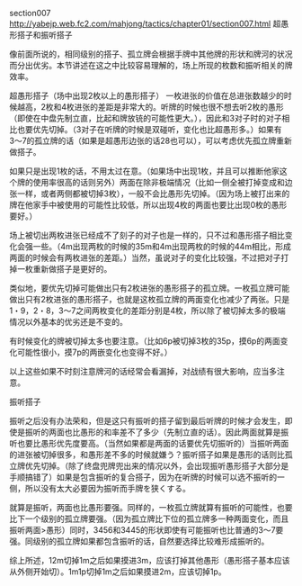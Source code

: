 section007 http://yabejp.web.fc2.com/mahjong/tactics/chapter01/section007.html
超愚形搭子和振听搭子

像前面所说的，相同级别的搭子、孤立牌会根据手牌中其他牌的形状和牌河的状况而分出优劣。本节讲述在这之中比较容易理解的，场上所现的枚数和振听相关的牌效率。

超愚形搭子（场中出现2枚以上的愚形搭子）
一枚进张的价值在总进张数越少的时候越高，2枚和4枚进张的差距是非常大的。听牌的时候也很不想去听2枚的愚形（即使在中盘先制立直，比起和牌放铳的可能性更大。），因此和3对子时的对子相比也要优先切掉。（3对子在听牌的时候是双碰听，变化也比超愚形多。）如果有3〜7的孤立牌的话（如果是超愚形边张的话28也可以），可以考虑优先孤立牌重新做搭子。

如果只是出现1枚的话，不用太过在意。（如果场中出现1枚，并且可以推断他家这个牌的使用率很高的话则另外）两面在除非极端情况（比如一侧全被打掉变成和边张一样，或者两侧都被切掉3枚），一般不会比愚形先切掉。（因为场上被打出来的牌在他家手中被使用的可能性比较低，所以出现4枚的两面也要比出现0枚的愚形要好。）

场上被切出两枚进张已经成不了刻子的对子也是一样的，只不过和愚形搭子相比变化会强一些。（4m出现两枚的时候的35m和4m出现两枚的时候的44m相比，形成两面的时候会有两枚进张的差距。）当然，虽说对子的变化比较强，不过把对子打掉一枚重新做搭子是更好的。

类似地，要优先切掉可能做出只有2枚进张的愚形搭子的孤立牌。一枚孤立牌可能做出只有2枚进张的愚形搭子，也就是这枚孤立牌的两面变化也减少了两张。只是1・9，2・8，3～7之间两枚变化的差距分别是4枚，所以除了被切掉太多的极端情况以外基本的优劣还是不变的。

有时候变化的牌被切掉太多也要注意。（比如6p被切掉3枚的35p，摸6p的两面变化可能性很小，摸7p的两嵌变化也变得不好。）

以上这些如果不时刻注意牌河的话经常会看漏掉，对战绩有很大影响，应当多注意。

振听搭子

振听之后没有办法荣和，但是这只有振听的搭子留到最后听牌的时候才会发生，即使是振听的两面也比愚形的和率差不了多少（先制立直的话）。因此两面就算是振听也要比愚形优先度要高。（当然如果都是两面的话要优先切振听的）当振听两面的进张被切掉很多，和愚形差不多的时候就嫌う？振听搭子如果是愚形的话则比孤立牌优先切掉。（除了终盘兜牌兜出来的情况以外，会出现振听愚形搭子大部分是手顺搞错了）如果是包含振听的复合搭子，因为在听牌的时候可以选不振听的一侧，所以没有太大必要因为振听而手牌を狭くする。

就算是振听，两面也比愚形要强。同样的，一枚孤立牌就算有振听的可能性，也要比下一个级别的孤立牌要强。（因为孤立牌比下位的孤立牌多一种两面变化，而且振听两面>愚形）同时，3456和3445的形状即使有可能振听也比普通的3～7要强。同级别的孤立牌如果都包含振听的话，自然要选择比较难形成振听的。

综上所述，12m切掉1m之后如果摸进3m，应该打掉其他愚形（愚形搭子基本应该从外侧开始切）。1m1p切掉1m之后如果摸进2m，应该切掉1p。